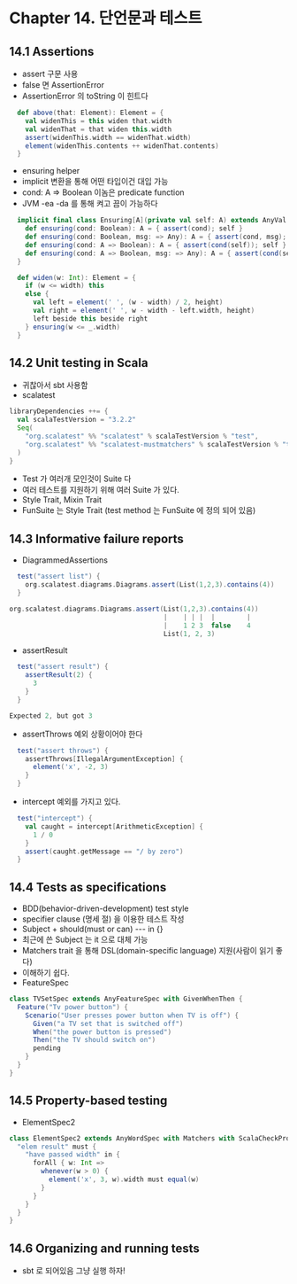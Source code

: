# Chapter 14. 단언문과 테스트 

## 14.1 Assertions
* assert 구문 사용
* false 면 AssertionError
* AssertionError 의 toString 이 힌트다

```scala
  def above(that: Element): Element = {
    val widenThis = this widen that.width
    val widenThat = that widen this.width
    assert(widenThis.width == widenThat.width)
    element(widenThis.contents ++ widenThat.contents)
  }
```

* ensuring helper 
* implicit 변환을 통해 어떤 타입이건 대입 가능
* cond: A => Boolean 이놈은 predicate function
* JVM -ea -da 를 통해 켜고 끔이 가능하다
```scala
  implicit final class Ensuring[A](private val self: A) extends AnyVal {
    def ensuring(cond: Boolean): A = { assert(cond); self }
    def ensuring(cond: Boolean, msg: => Any): A = { assert(cond, msg); self }
    def ensuring(cond: A => Boolean): A = { assert(cond(self)); self } // 여기 봐주세요
    def ensuring(cond: A => Boolean, msg: => Any): A = { assert(cond(self), msg); self }
  }
```
```scala
  def widen(w: Int): Element = {
    if (w <= width) this
    else {
      val left = element(' ', (w - width) / 2, height)
      val right = element(' ', w - width - left.width, height)
      left beside this beside right
    } ensuring(w <= _.width)
  }
```

## 14.2 Unit testing in Scala
* 귀찮아서 sbt 사용함
* scalatest
```scala
libraryDependencies ++= {
  val scalaTestVersion = "3.2.2"
  Seq(
    "org.scalatest" %% "scalatest" % scalaTestVersion % "test",
    "org.scalatest" %% "scalatest-mustmatchers" % scalaTestVersion % "test"
  )
}
```
* Test 가 여러개 모인것이 Suite 다
* 여러 테스트를 지원하기 위해 여러 Suite 가 있다.
* Style Trait, Mixin Trait
* FunSuite 는 Style Trait (test method 는 FunSuite 에 정의 되어 있음)

## 14.3 Informative failure reports
* DiagrammedAssertions
```scala
  test("assert list") {
    org.scalatest.diagrams.Diagrams.assert(List(1,2,3).contains(4))
  }

org.scalatest.diagrams.Diagrams.assert(List(1,2,3).contains(4))
                                       |    | | |  |        |
                                       |    1 2 3  false    4
                                       List(1, 2, 3)
```

* assertResult
```scala
  test("assert result") {
    assertResult(2) {
      3
    }
  }

Expected 2, but got 3
```

* assertThrows 예외 상황이어야 한다
```scala
  test("assert throws") {
    assertThrows[IllegalArgumentException] {
      element('x', -2, 3)
    }
  }
```

* intercept 예외를 가지고 있다.
```scala
  test("intercept") {
    val caught = intercept[ArithmeticException] {
      1 / 0
    }
    assert(caught.getMessage == "/ by zero")
  }
```

## 14.4 Tests as specifications
* BDD(behavior-driven-development) test style
* specifier clause (명세 절) 을 이용한 테스트 작성
* Subject + should(must or can) --- in {}
* 최근에 쓴 Subject 는 it 으로 대체 가능 
* Matchers trait 을 통해 DSL(domain-specific language) 지원(사람이 읽기 좋다) 
* 이해하기 쉽다.
* FeatureSpec
```scala
class TVSetSpec extends AnyFeatureSpec with GivenWhenThen {
  Feature("Tv power button") {
    Scenario("User presses power button when TV is off") {
      Given("a TV set that is switched off")
      When("the power button is pressed")
      Then("the TV should switch on")
      pending
    }
  }
}
```

## 14.5 Property-based testing
* ElementSpec2
```scala
class ElementSpec2 extends AnyWordSpec with Matchers with ScalaCheckPropertyChecks {
  "elem result" must {
    "have passed width" in {
      forAll { w: Int =>
        whenever(w > 0) {
          element('x', 3, w).width must equal(w)
        }
      }
    }
  }
}
```

## 14.6 Organizing and running tests
* sbt 로 되어있음 그냥 실행 하자!
